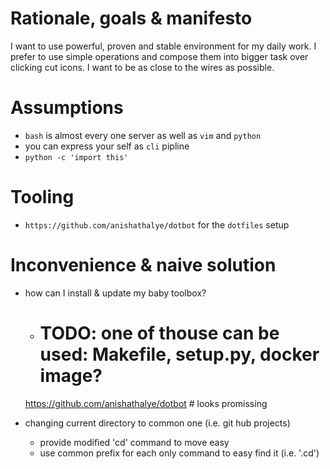 # Rationale, goals & manifesto
I want to use powerful, proven and stable environment for my daily work.
I prefer to use simple operations and compose them into bigger task over clicking cut icons.
I want to be as close to the wires as possible.

# Assumptions
* `bash` is almost every one server as well as `vim` and `python`
* you can express your self as `cli` pipline
* `python -c 'import this'`

# Tooling
* `https://github.com/anishathalye/dotbot` for the `dotfiles` setup

# Inconvenience & naive solution
* how can I install & update my baby toolbox?
    - # TODO: one of thouse can be used: Makefile, setup.py, docker image?
    https://github.com/anishathalye/dotbot  # looks promissing

* changing current directory to common one (i.e. git hub projects)
  - provide modified 'cd' command to move easy
  - use common prefix for each only command  to easy find it (i.e. '.cd')

